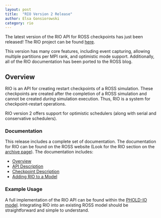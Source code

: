 ```yaml
---
layout: post
title:  "RIO Version 2 Release"
author: Elsa Gonsiorowski
category: rio
---
```


The latest version of the RIO API for ROSS checkpoints has just been released!
The RIO project can be found [here](http://github.com/ross-org/RIO).

This version has many core features, including event capturing, allowing multiple partitions per MPI rank, and optimistic mode support.
Additionally, all of the RIO documentation has been ported to the ROSS blog.

## Overview

RIO is an API for creating restart checkpoints of a ROSS simulation.
These checkpoints are created after the completion of a ROSS simulation and cannot be created *during* simulation execution.
Thus, RIO is a system for checkpoint-restart operations.

RIO version 2 offers support for optimistic schedulers (along with serial and conservative schedulers).

### Documentation

This release includes a complete set of documentation.
The documentation for RIO can be found on the ROSS website (Look for the RIO section on the [archive page](http://ross-org.github.io/archive.html)).
The documentation includes:

- [Overview](http://ross-org.github.io/rio/rio-overview.html)
- [API Description](http://ross-org.github.io/rio/rio-api.html)
- [Checkpoint Description](http://ross-org.github.io/rio/rio-files.html)
- [Adding RIO to a Model](http://ross-org.github.io/rio/rio-cmake.html)

### Example Usage

A full implementation of the RIO API can be found within the [PHOLD-IO model](https://github.com/ross-org/pholdio).
Integrating RIO into an existing ROSS model should be straightforward and simple to understand.
